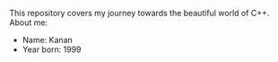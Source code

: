 This repository covers my journey towards the beautiful world of C++.
About me:
- Name: Kanan
- Year born: 1999

